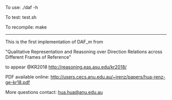 To use: ./daf -h

To test: test.sh

To recompile: make

---------------------------------------------------------------------------
This is the first implementation of DAF_m from

"Qualitative Representation and
Reasoning over Direction Relations across Different Frames of Reference"  

to appear @KR2018 http://reasoning.eas.asu.edu/kr2018/

PDF available online:
http://users.cecs.anu.edu.au/~jrenz/papers/hua-renz-ge-kr18.pdf

More questions contact:
hua.hua@anu.edu.au

